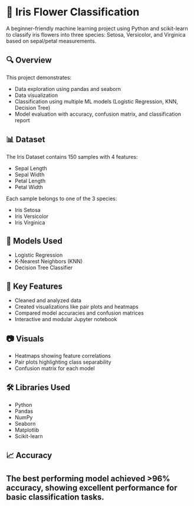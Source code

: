 # 🌸 Iris Flower Classification

A beginner-friendly machine learning project using Python and scikit-learn to classify iris flowers into three species: Setosa, Versicolor, and Virginica based on sepal/petal measurements.

## 🔍 Overview

This project demonstrates:
- Data exploration using pandas and seaborn
- Data visualization
- Classification using multiple ML models (Logistic Regression, KNN, Decision Tree)
- Model evaluation with accuracy, confusion matrix, and classification report

## 📊 Dataset

The Iris Dataset contains 150 samples with 4 features:
- Sepal Length
- Sepal Width
- Petal Length
- Petal Width

Each sample belongs to one of the 3 species:
- Iris Setosa
- Iris Versicolor
- Iris Virginica

## 🚀 Models Used

- Logistic Regression
- K-Nearest Neighbors (KNN)
- Decision Tree Classifier

## 📌 Key Features

- Cleaned and analyzed data
- Created visualizations like pair plots and heatmaps
- Compared model accuracies and confusion matrices
- Interactive and modular Jupyter notebook


## 📷 Visuals

- Heatmaps showing feature correlations
- Pair plots highlighting class separability
- Confusion matrix for each model

## 🛠️ Libraries Used

- Python
- Pandas
- NumPy
- Seaborn
- Matplotlib
- Scikit-learn

## 📈 Accuracy

The best performing model achieved **>96% accuracy**, showing excellent performance for basic classification tasks.
---

